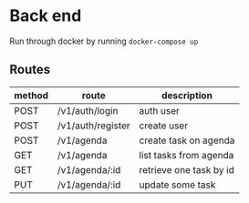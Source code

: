 # Back end

Run through docker by running `docker-compose up`

## Routes
|method|route|description|
|------|------------------------|-------------------------|
|POST|   /v1/auth/login         | auth user
|POST|   /v1/auth/register      | create user                 
|POST|   /v1/agenda             | create task on agenda
|GET|    /v1/agenda             | list tasks from agenda                                                                
|GET|    /v1/agenda/:id         | retrieve one task by id
|PUT|    /v1/agenda/:id         | update some task
